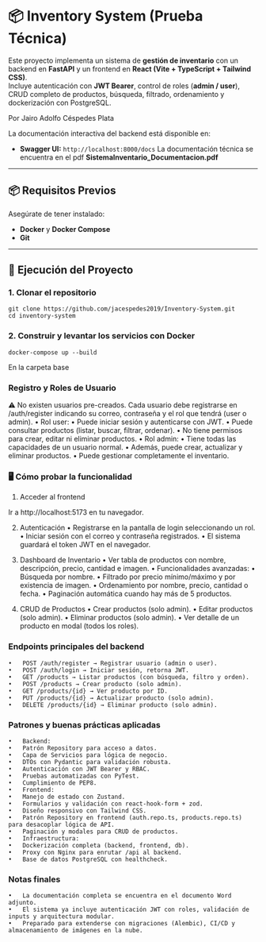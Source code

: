 # 📦 Inventory System (Prueba Técnica)

Este proyecto implementa un sistema de **gestión de inventario** con un backend en **FastAPI** y un frontend en **React (Vite + TypeScript + Tailwind CSS)**.  
Incluye autenticación con **JWT Bearer**, control de roles (**admin / user**), CRUD completo de productos, búsqueda, filtrado, ordenamiento y dockerización con PostgreSQL.

Por Jairo Adolfo Céspedes Plata

La documentación interactiva del backend está disponible en:
- **Swagger UI:** `http://localhost:8000/docs`
La documentación técnica se encuentra en el pdf **SistemaInventario_Documentacion.pdf**
---

## 📦 Requisitos Previos

Asegúrate de tener instalado:

- **Docker** y **Docker Compose**
- **Git**

---

## 🚀 Ejecución del Proyecto

### 1. Clonar el repositorio
    git clone https://github.com/jacespedes2019/Inventory-System.git
    cd inventory-system

### 2. Construir y levantar los servicios con Docker
    docker-compose up --build
En la carpeta base

### Registro y Roles de Usuario

⚠️ No existen usuarios pre-creados.
Cada usuario debe registrarse en /auth/register indicando su correo, contraseña y el rol que tendrá (user o admin).
	•	Rol user:
	•	Puede iniciar sesión y autenticarse con JWT.
	•	Puede consultar productos (listar, buscar, filtrar, ordenar).
	•	No tiene permisos para crear, editar ni eliminar productos.
	•	Rol admin:
	•	Tiene todas las capacidades de un usuario normal.
	•	Además, puede crear, actualizar y eliminar productos.
	•	Puede gestionar completamente el inventario.

### 🖥️ Cómo probar la funcionalidad

1. Acceder al frontend

Ir a http://localhost:5173 en tu navegador.

2. Autenticación
	•	Registrarse en la pantalla de login seleccionando un rol.
	•	Iniciar sesión con el correo y contraseña registrados.
	•	El sistema guardará el token JWT en el navegador.

3. Dashboard de Inventario
	•	Ver tabla de productos con nombre, descripción, precio, cantidad e imagen.
	•	Funcionalidades avanzadas:
	•	Búsqueda por nombre.
	•	Filtrado por precio mínimo/máximo y por existencia de imagen.
	•	Ordenamiento por nombre, precio, cantidad o fecha.
	•	Paginación automática cuando hay más de 5 productos.

4. CRUD de Productos
	•	Crear productos (solo admin).
	•	Editar productos (solo admin).
	•	Eliminar productos (solo admin).
	•	Ver detalle de un producto en modal (todos los roles).

###  Endpoints principales del backend
	•	POST /auth/register → Registrar usuario (admin o user).
	•	POST /auth/login → Iniciar sesión, retorna JWT.
	•	GET /products → Listar productos (con búsqueda, filtro y orden).
	•	POST /products → Crear producto (solo admin).
	•	GET /products/{id} → Ver producto por ID.
	•	PUT /products/{id} → Actualizar producto (solo admin).
	•	DELETE /products/{id} → Eliminar producto (solo admin).

### Patrones y buenas prácticas aplicadas
	•	Backend:
	•	Patrón Repository para acceso a datos.
	•	Capa de Servicios para lógica de negocio.
	•	DTOs con Pydantic para validación robusta.
	•	Autenticación con JWT Bearer y RBAC.
	•	Pruebas automatizadas con PyTest.
	•	Cumplimiento de PEP8.
	•	Frontend:
	•	Manejo de estado con Zustand.
	•	Formularios y validación con react-hook-form + zod.
	•	Diseño responsivo con Tailwind CSS.
	•	Patrón Repository en frontend (auth.repo.ts, products.repo.ts) para desacoplar lógica de API.
	•	Paginación y modales para CRUD de productos.
	•	Infraestructura:
	•	Dockerización completa (backend, frontend, db).
	•	Proxy con Nginx para enrutar /api al backend.
	•	Base de datos PostgreSQL con healthcheck.
 
 ### Notas finales
	•	La documentación completa se encuentra en el documento Word adjunto.
	•	El sistema ya incluye autenticación JWT con roles, validación de inputs y arquitectura modular.
	•	Preparado para extenderse con migraciones (Alembic), CI/CD y almacenamiento de imágenes en la nube.
